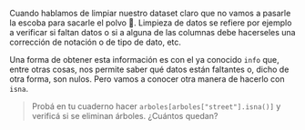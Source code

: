 Cuando hablamos de limpiar nuestro dataset claro que no vamos a pasarle la escoba para sacarle el polvo 🧹. Limpieza de datos se refiere por ejemplo a verificar si faltan datos o si a alguna de las columnas debe hacerseles una corrección de notación o de tipo de dato, etc.

Una forma de obtener esta información es con el ya conocido `info` que, entre otras cosas, nos permite saber qué datos están faltantes o, dicho de otra forma, son nulos. Pero vamos a conocer otra manera de hacerlo con `isna`. 

> Probá en tu cuaderno hacer `arboles[arboles["street"].isna()]` y verificá si se eliminan árboles. ¿Cuántos quedan?
